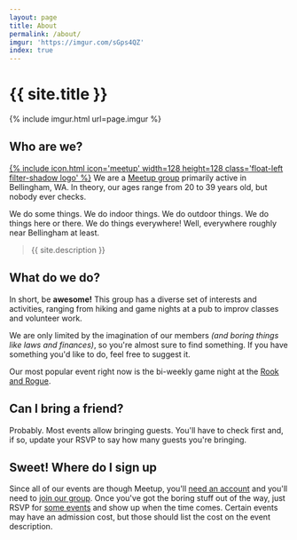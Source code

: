 ```yaml
---
layout: page
title: About
permalink: /about/
imgur: 'https://imgur.com/sGps4QZ'
index: true
---
```

# {{ site.title }}

{% include imgur.html url=page.imgur %}

## Who are we?
[{% include icon.html icon='meetup' width=128 height=128 class='float-left filter-shadow logo' %}](https://www.meetup.com)
We are a [Meetup group](https://www.meetup.com/20-30-Somethings-Doing-Some-Things/)
primarily active in Bellingham, WA. In theory, our ages range from 20 to 39 years
old, but nobody ever checks.

We do some things. We do indoor things. We do outdoor things. We do things here
or there. We do things everywhere! Well, everywhere roughly near Bellingham at least.

> {{ site.description }}

## What do we do?
In short, be **awesome!** This group has a diverse set of interests and activities,
ranging from hiking and game nights at a pub to improv classes and volunteer work.

We are only limited by the imagination of our members *(and boring things like laws
and finances)*, so you're almost sure to find something. If you have something
you'd like to do, feel free to suggest it.

Our most popular event right now is the bi-weekly game night at the [Rook and Rogue](https://www.rookandrogue.com/).

## Can I bring a friend?
Probably. Most events allow bringing guests. You'll have to check first and, if
so, update your RSVP to say how many guests you're bringing.

## Sweet! Where do I sign up
Since all of our events are though Meetup, you'll [need an account](https://secure.meetup.com/register/)
and you'll need to [join our group](https://www.meetup.com/20-30-Somethings-Doing-Some-Things/).
Once you've got the boring stuff out of the way, just RSVP for [some events](https://www.meetup.com/20-30-Somethings-Doing-Some-Things/events/)
and show up when the time comes. Certain events may have an admission cost, but
those should list the cost on the event description.
